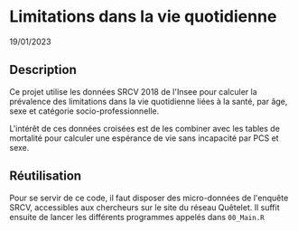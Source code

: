# Limitations dans la vie quotidienne
19/01/2023

## Description

Ce projet utilise les données SRCV 2018 de l'Insee pour calculer la prévalence des limitations dans la vie quotidienne liées à la santé, par âge, sexe et catégorie socio-professionnelle.

L'intérêt de ces données croisées est de les combiner avec les tables de mortalité pour calculer une espérance de vie sans incapacité par PCS et sexe.


## Réutilisation

Pour se servir de ce code, il faut disposer des micro-données de l'enquête SRCV, accessibles aux chercheurs sur le site du réseau Quêtelet. Il suffit ensuite de lancer les différents programmes appelés dans `00_Main.R`
